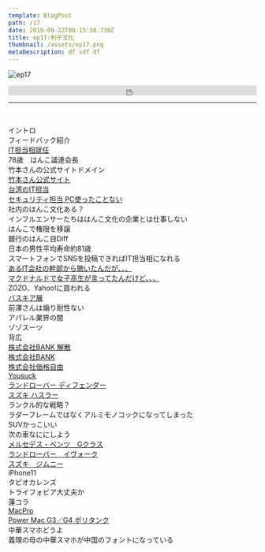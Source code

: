 ```yaml
---  
template: BlogPost  
path: /17
date: 2019-09-22T06:15:50.738Z  
title: ep17:判子文化
thumbnail: /assets/ep17.png
metaDescription: df sdf df  
---  
```

![ep17](/assets/ep17.png)  
<iframe width="100%" height="20" scrolling="no" frameborder="no" allow="autoplay" src="https://w.soundcloud.com/player/?url=https%3A//api.soundcloud.com/tracks/685003012&amp;color=%23ff5500&amp;inverse=false&amp;auto_play=false&amp;show_user=true"></iframe>

</br>


***


</br>

<p>イントロ<br>フィードバック紹介<br><a rel="noreferrer noopener" aria-label="IT担当相就任 (新しいタブで開く)" href="https://www.jiji.com/jc/article?k=2019012200725&amp;g=pol" target="_blank">IT担当相就任</a><br>78歳　はんこ議連会長<br>竹本さんの公式サイトドメイン<br><a rel="noreferrer noopener" aria-label="竹本さん公式サイト (新しいタブで開く)" href="http://takemotonaokazu.com/" target="_blank">竹本さん公式サイト</a><br><a rel="noreferrer noopener" aria-label="台湾のIT担当 (新しいタブで開く)" href="https://www.buzzfeed.com/jp/harunayamazaki/reberunoigasugoi78noitgano38puroguramaitgani" target="_blank">台湾のIT担当</a><br><a rel="noreferrer noopener" aria-label="セキュリティ担当 PC使ったことない (新しいタブで開く)" href="https://www.nikkansports.com/general/nikkan/news/201811150000224.html" target="_blank">セキュリティ担当 PC使ったことない</a><br>社内のはんこ文化ある？<br>インフルエンサーたちははんこ文化の企業とは仕事しない<br>はんこで権限を移譲<br>銀行のはんこ目Diff<br>日本の男性平均寿命約81歳<br>スマートフォンでSNSを投稿できればIT担当相になれる<br><a rel="noreferrer noopener" aria-label="あるIT会社の幹部から聴いたんだが、、、 (新しいタブで開く)" href="https://twitter.com/toukatsujin/status/1169396598507356161" target="_blank">あるIT会社の幹部から聴いたんだが、、、</a><br><a rel="noreferrer noopener" aria-label="マクドナルドで女子高生が言ってたんだけど、、、 (新しいタブで開く)" href="https://togetter.com/li/1213684" target="_blank">マクドナルドで女子高生が言ってたんだけど、、、</a><br>ZOZO、Yahoo!に買われる<br><a rel="noreferrer noopener" aria-label="バスキア展  (新しいタブで開く)" href="https://macg.roppongihills.com/jp/exhibitions/basquiat/ " target="_blank">バスキア展 </a><br>前澤さんは煽り耐性ない<br>アパレル業界の闇<br>ゾゾスーツ<br>背広<br><a rel="noreferrer noopener" aria-label="株式会社BANK 解散 (新しいタブで開く)" href="https://yusuke.tokyo/bank_kaisan/" target="_blank">株式会社BANK 解散</a><br><a rel="noreferrer noopener" aria-label="株式会社BANK (新しいタブで開く)" href="https://bank.co.jp/" target="_blank">株式会社BANK</a><br><a rel="noreferrer noopener" aria-label="株式会社価格自由 (新しいタブで開く)" href="https://kakakujiyu.jp/" target="_blank">株式会社価格自由</a><br><a rel="noreferrer noopener" aria-label="Yousuck (新しいタブで開く)" href="https://twitter.com/yousuck2020 " target="_blank">Yousuck</a><br><a rel="noreferrer noopener" aria-label="ランドローバー ディフェンダー (新しいタブで開く)" href="https://www.landrover.co.jp/vehicles/defender/index.html" target="_blank">ランドローバー ディフェンダー</a><br><a rel="noreferrer noopener" aria-label="スズキ ハスラー (新しいタブで開く)" href="https://www.suzuki.co.jp/car/hustler/" target="_blank">スズキ ハスラー</a><br> ランクル的な戦略？<br> ラダーフレームではなくアルミモノコックになってしまった<br> SUVかっこいい<br> 次の車なににしよう<br><a rel="noreferrer noopener" aria-label=" メルセデス・ベンツ　Gクラス (新しいタブで開く)" href="https://www.mercedes-benz.co.jp/passengercars/mercedes-benz-cars/models/g-class/g-class-suv/individualize.html" target="_blank">メルセデス・ベンツ　Gクラス</a><br><a rel="noreferrer noopener" aria-label="ランドローバー　イヴォーク (新しいタブで開く)" href="https://www.landrover.co.jp/vehicles/new-range-rover-evoque/index.html" target="_blank">ランドローバー　イヴォーク</a><br><a rel="noreferrer noopener" aria-label="スズキ　ジムニー (新しいタブで開く)" href="https://www.suzuki.co.jp/car/jimny/" target="_blank">スズキ　ジムニー</a><br>iPhone11<br>タピオカレンズ<br>トライフォビア大丈夫か<br>蓮コラ<br><a rel="noreferrer noopener" aria-label="MacPro (新しいタブで開く)" href="https://www.apple.com/jp/mac-pro/" target="_blank">MacPro</a><br><a href="https://weekly.ascii.jp/elem/000/000/199/199668/" target="_blank" rel="noreferrer noopener" aria-label="Power Mac G3／G4 ポリタンク (新しいタブで開く)">Power Mac G3／G4 ポリタンク</a><br>中華スマホどうよ<br>義理の母の中華スマホが中国のフォントになっている</p>